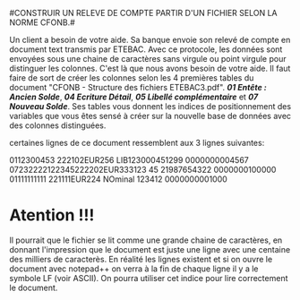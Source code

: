 #CONSTRUIR UN RELEVE DE COMPTE PARTIR D'UN FICHIER SELON LA NORME CFONB.#

Un client a besoin de votre aide. Sa banque envoie son relevé de compte en document text transmis par ETEBAC. 
Avec ce protocole, les données sont envoyées sous une chaine de caractères sans virgule ou point virgule pour distinguer les colonnes. C'est là que nous avons besoin de votre aide.
Il faut faire de sort de créer les colonnes selon les 4 premières tables du document "CFONB - Structure des fichiers ETEBAC3.pdf". ***01 Entête : Ancien Solde***, ***04 Ecriture Détail***, ***05 Libellé complémentaire*** et ***07 Nouveau Solde***. 
Ses tables vous donnent les indices de positionnement des variables que  vous êtes sensé à  créer sur la nouvelle base de données avec des colonnes distinguées.

certaines lignes de ce document ressemblent aux 3 lignes suivantes:

0112300453    222102EUR256    LIB123000451299   0000000004567
07232222122345222202EUR333123  45 21987654322   0000000100000
01111111111   221111EUR224     NOminal 123412   0000000001000

# Atention !!! #
Il pourrait que le fichier se lit comme une grande chaine de caractères, en donnant l'impression que le document est juste une ligne avec une centaine des milliers de caracterès.
En réalité les lignes existent et si on ouvre le document avec notepad++ on verra à la fin de chaque ligne il y a le symbole LF (voir ASCII). On pourra utiliser cet indice pour lire correctement le document.
